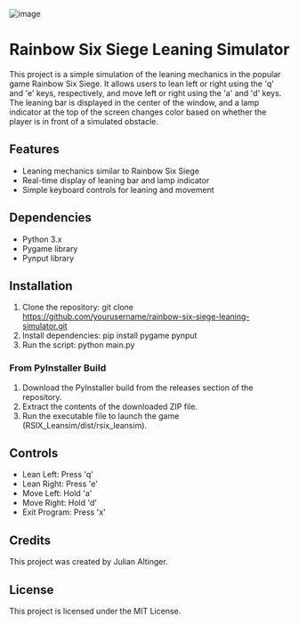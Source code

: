 ![image](https://github.com/JuliAlti/rsix_leansim/assets/166510892/04382b46-bd59-4446-a729-768261d3845b)


# Rainbow Six Siege Leaning Simulator

This project is a simple simulation of the leaning mechanics in the popular game Rainbow Six Siege. It allows users to lean left or right using the 'q' and 'e' keys, respectively, and move left or right using the 'a' and 'd' keys. The leaning bar is displayed in the center of the window, and a lamp indicator at the top of the screen changes color based on whether the player is in front of a simulated obstacle.

## Features

- Leaning mechanics similar to Rainbow Six Siege
- Real-time display of leaning bar and lamp indicator
- Simple keyboard controls for leaning and movement

## Dependencies

- Python 3.x
- Pygame library
- Pynput library

## Installation

1. Clone the repository: git clone https://github.com/yourusername/rainbow-six-siege-leaning-simulator.git
2. Install dependencies: pip install pygame pynput
3. Run the script: python main.py

### From PyInstaller Build

1. Download the PyInstaller build from the releases section of the repository.
2. Extract the contents of the downloaded ZIP file.
3. Run the executable file to launch the game (RSIX_Leansim/dist/rsix_leansim).

## Controls

- Lean Left: Press 'q'
- Lean Right: Press 'e'
- Move Left: Hold 'a'
- Move Right: Hold 'd'
- Exit Program: Press 'x'

## Credits

This project was created by Julian Altinger.

## License

This project is licensed under the MIT License.

